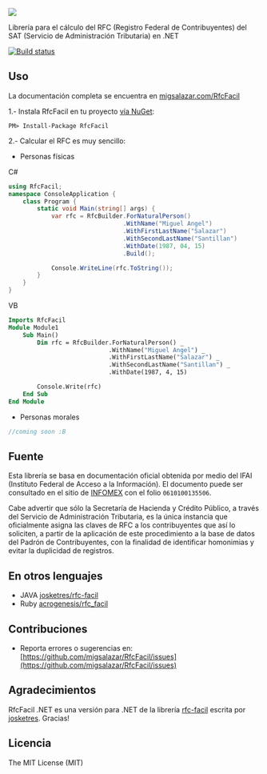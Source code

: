 ![](https://raw.githubusercontent.com/migsalazar/RfcFacil/master/logo.png)

Librería para el cálculo del RFC (Registro Federal de Contribuyentes) del SAT (Servicio de Administración Tributaria) en .NET 

[![Build status](https://ci.appveyor.com/api/projects/status/jnui923swgs8e7xt/branch/master?svg=true)](https://ci.appveyor.com/project/migsalazar/rfcfacil/branch/master)

## Uso

La documentación completa se encuentra en [migsalazar.com/RfcFacil](http://migsalazar.com/RfcFacil)

1.- Instala RfcFacil en tu proyecto [vía NuGet](https://www.nuget.org/packages/RfcFacil/):

```
PM> Install-Package RfcFacil
```

2.- Calcular el RFC es muy sencillo:

- Personas físicas

C#
```csharp
using RfcFacil;
namespace ConsoleApplication {
    class Program {
        static void Main(string[] args) {
            var rfc = RfcBuilder.ForNaturalPerson()
                                .WithName("Miguel Angel")
                                .WithFirstLastName("Salazar")
                                .WithSecondLastName("Santillan")
                                .WithDate(1987, 04, 15)
                                .Build();

            Console.WriteLine(rfc.ToString());
        }
    }
}
```
VB
```vb
Imports RfcFacil
Module Module1
    Sub Main()
        Dim rfc = RfcBuilder.ForNaturalPerson() _
                            .WithName("Miguel Angel") _
                            .WithFirstLastName("Salazar") _
                            .WithSecondLastName("Santillan") _
                            .WithDate(1987, 4, 15)

        Console.Write(rfc)
    End Sub
End Module
```

- Personas morales

```csharp
//coming soon :B
```

## Fuente
Esta librería se basa en documentación oficial obtenida por medio del IFAI (Instituto Federal de Acceso a la Información). El documento puede ser consultado en el sitio de [INFOMEX](https://www.infomex.org.mx/gobiernofederal/moduloPublico/moduloPublico.action) con el folio `0610100135506`.

Cabe advertir que sólo la Secretaría de Hacienda y Crédito Público, a través del Servicio de Administración Tributaria, es la única instancia que oficialmente asigna las claves de RFC a los contribuyentes que así lo soliciten, a partir de la aplicación de este procedimiento a la base de datos del Padrón de Contribuyentes, con la finalidad de identificar homonimias y evitar la duplicidad de registros.

## En otros lenguajes
- JAVA [josketres/rfc-facil](https://github.com/josketres/rfc-facil)
- Ruby [acrogenesis/rfc_facil](https://github.com/acrogenesis/rfc_facil)

## Contribuciones
- Reporta errores o sugerencias en: [https://github.com/migsalazar/RfcFacil/issues](https://github.com/migsalazar/RfcFacil/issues)

## Agradecimientos
RfcFacil .NET es una versión para .NET de la librería [rfc-facil](http://josketres.github.io/rfc-facil/) escrita por [josketres](https://github.com/josketres). Gracias!

## Licencia
The MIT License (MIT)
